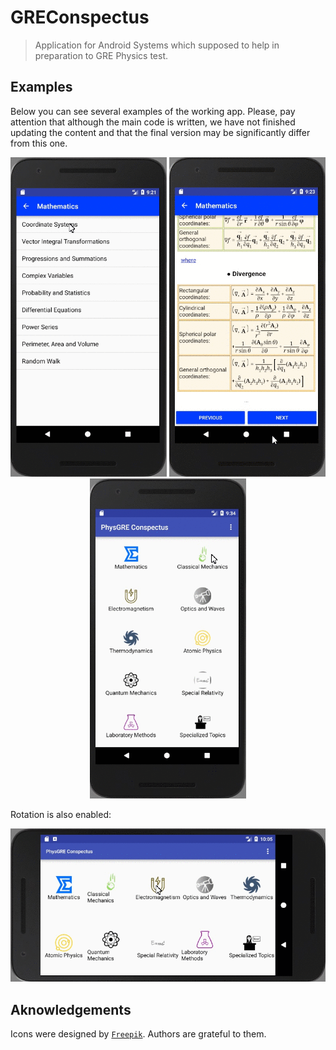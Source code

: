 # GREConspectus

> Application for Android Systems which supposed to help in preparation to GRE Physics test.

## Examples

Below you can see several examples of the working app. Please, pay attention that although the main code is written, we have not finished updating the content and that the final version may be significantly differ from this one.

<p align="center">
  <img src="/example_GIFs/math1.gif?raw=true" width="250px">
  <img src="/example_GIFs/math2.gif?raw=true" width="250px">
  <img src="/example_GIFs/mechanics.gif?raw=true" width="250px"/>
</p>

Rotation is also enabled:

<p align="center">
  <img src="/example_GIFs/rotated_em.gif?raw=true" width="750px">
</p>

## Aknowledgements

Icons were designed by <a href="https://www.freepik.com/" target="_blank">`Freepik`</a>. Authors are grateful to them.

